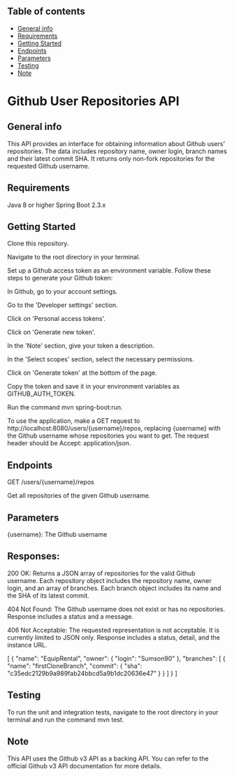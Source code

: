 
## Table of contents
* [General info](#general-info)
* [Requirements](#requirements)
* [Getting Started](#getting-started)
* [Endpoints](#endpoints)
* [Parameters](#parameters)
* [Testing](#testing)
* [Note](#note)


# Github User Repositories API

## General info
This API provides an interface for obtaining information about Github users' repositories. The data includes repository name, owner login, branch names and their latest commit SHA. It returns only non-fork repositories for the requested Github username.

## Requirements
Java 8 or higher
Spring Boot 2.3.x

## Getting Started

Clone this repository.

Navigate to the root directory in your terminal.

Set up a Github access token as an environment variable. Follow these steps to generate your Github token:

In Github, go to your account settings.

Go to the 'Developer settings' section.

Click on 'Personal access tokens'.

Click on 'Generate new token'.

In the 'Note' section, give your token a description.

In the 'Select scopes' section, select the necessary permissions.

Click on 'Generate token' at the bottom of the page.

Copy the token and save it in your environment variables as GITHUB_AUTH_TOKEN.

Run the command mvn spring-boot:run.

To use the application, make a GET request to http://localhost:8080/users/{username}/repos, replacing {username} with the Github username whose repositories you want to get. The
request header should be Accept: application/json.

## Endpoints

GET /users/{username}/repos

Get all repositories of the given Github username.

## Parameters

{username}: The Github username

## Responses:

200 OK: Returns a JSON array of repositories for the valid Github username. Each repository object includes the repository name, owner login, and an array of branches. Each branch object includes its name and the SHA of its latest commit.

404 Not Found: The Github username does not exist or has no repositories. Response includes a status and a message.

406 Not Acceptable: The requested representation is not acceptable. It is currently limited to JSON only. Response includes a status, detail, and the instance URL.

[
    {
        "name": "EquipRental",
        "owner": {
        "login": "Sumson90"
            },
            "branches": [
                {
              "name": "firstCloneBranch",
                "commit": {
                "sha": "c35edc2129b9a989fab24bbcd5a9b1dc20636e47"
                }
            }
        ]
    }
]


## Testing
To run the unit and integration tests, navigate to the root directory in your terminal and run the command mvn test.

## Note
This API uses the Github v3 API as a backing API. You can refer to the official Github v3 API documentation for more details.



